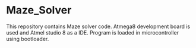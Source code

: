 # Maze_Solver

This repository contains Maze solver code. Atmega8 development board is used and Atmel studio 8 as a IDE.
Program is loaded in microcontroller using bootloader.
